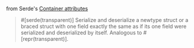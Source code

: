 



from Serde's [Container attributes](https://serde.rs/container-attrs.html)

> #[serde(transparent)]
> Serialize and deserialize a newtype struct or a braced struct with one field exactly the same as if its one field were serialized and deserialized by itself. Analogous to #[repr(transparent)].
